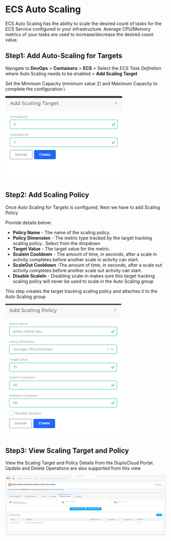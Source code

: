 # ECS Auto Scaling

ECS Auto Scaling has the ability to scale the desired count of tasks for the ECS Service configured in your infrastructure.  Average CPU/Memory metrics of your tasks are used to increase/decrease the desired count value.

## Step1: Add Auto-Scaling for Targets

Navigate to **DevOps** > **Containers** > **ECS** > Select the _ECS Task Definition_ where Auto Scaling needs to be enabled > **Add Scaling Target**

Set the Minimum Capacity (minimum value 2) and Maximum Capacity to complete the configuration.\


![](<../../../.gitbook/assets/image (24) (1).png>)

## Step2: Add Scaling Policy

Once Auto Scaling for Targets is configured, Next we have to add Scaling Policy

Provide details below:

* **Policy Name** - The name of the scaling policy.
* **Policy Dimension** - The metric type tracked by the target tracking scaling policy.. Select from the dropdown
* **Target Value** -  The target value for the metric.&#x20;
* **Scalein Cooldown** - The amount of time, in seconds, after a scale in activity completes before another scale in activity can start.
* **ScaleOut Cooldown** -The amount of time, in seconds, after a scale out activity completes before another scale out activity can start.
* **Disable ScaleIn** - Disabling scale-in makes sure this target tracking scaling policy will never be used to scale in the Auto Scaling group

This step creates the target tracking scaling policy and attaches it to the Auto Scaling group

![](<../../../.gitbook/assets/image (5) (3).png>)



## Step3: View Scaling Target and Policy

View the Scaling Target and Policy Details from the DuploCloud Portal. Update and Delete Operations are also supported from this view



![](<../../../.gitbook/assets/image (23) (1).png>)

